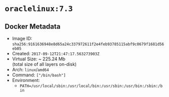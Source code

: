 # `oraclelinux:7.3`

## Docker Metadata

- Image ID: `sha256:9161636948e8d65a24c337972611f2e4feb93785115abf9c0679f1681d56eb05`
- Created: `2017-09-12T21:47:17.563273903Z`
- Virtual Size: ~ 225.24 Mb  
  (total size of all layers on-disk)
- Arch: `linux`/`amd64`
- Command: `["/bin/bash"]`
- Environment:
  - `PATH=/usr/local/sbin:/usr/local/bin:/usr/sbin:/usr/bin:/sbin:/bin`
